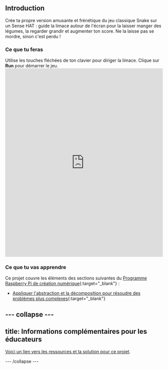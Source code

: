 ## Introduction

Crée ta propre version amusante et frénétique du jeu classique Snake sur un Sense HAT : guide la limace autour de l'écran pour la laisser manger des légumes, la regarder grandir et augmenter ton score. Ne la laisse pas se mordre, sinon c'est perdu !

### Ce que tu feras

Utilise les touches fléchées de ton clavier pour diriger la limace. Clique sur **Run** pour démarrer le jeu. <iframe src="https://trinket.io/embed/python/b9e8a05f5b?outputOnly=true" width="100%" height="600" frameborder="0" marginwidth="0" marginheight="0" allowfullscreen></iframe>

### Ce que tu vas apprendre

Ce projet couvre les éléments des sections suivantes du [Programme Raspberry Pi de création numérique](http://rpf.io/curriculum){:target="_blank"} :

+ [Appliquer l'abstraction et la décomposition pour résoudre des problèmes plus complexes](https://curriculum.raspberrypi.org/programming/developer/){:target="_blank"}

--- collapse ---
---
title: Informations complémentaires pour les éducateurs
---

[Voici un lien vers les ressources et la solution pour ce projet](https://github.com/raspberrypilearning/slug/tree/master/fr-FR).

--- /collapse ---
